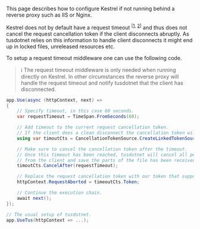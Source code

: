 This page describes how to configure Kestrel if not running behind a reverse proxy such as IIS or Nginx.

Kestrel does not by default have a request timeout <sup>[[1](https://github.com/aspnet/KestrelHttpServer/pull/485#discussion_r55264843), [2](https://github.com/dotnet/aspnetcore/issues/10079#issuecomment-490519795)]</sup> and thus does not cancel the request cancellation token if the client disconnects abruptly. As tusdotnet relies on this information to handle client disconnects it might end up in locked files, unreleased resources etc.

To setup a request timeout middleware one can use the following code.

> :information_source: The request timeout middleware is only needed when running directly on Kestrel. In other circumstances the reverse proxy will handle the request timeout and notify tusdotnet that the client has disconnected.

```csharp
app.Use(async (httpContext, next) =>
{
    // Specify timeout, in this case 60 seconds.
    var requestTimeout = TimeSpan.FromSeconds(60);

    // Add timeout to the current request cancellation token. 
    // If the client does a clean disconnect the cancellation token will also be flagged as cancelled.
    using var timoutCts = CancellationTokenSource.CreateLinkedTokenSource(httpContext.RequestAborted);

    // Make sure to cancel the cancellation token after the timeout. 
    // Once this timeout has been reached, tusdotnet will cancel all pending reads 
    // from the client and save the parts of the file has been received so far.
    timoutCts.CancelAfter(requestTimeout);

    // Replace the request cancellation token with our token that supports timeouts.
    httpContext.RequestAborted = timeoutCts.Token;

    // Continue the execution chain.
    await next();
});

// The usual setup of tusdotnet.
app.UseTus(httpContext => ...);
```